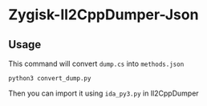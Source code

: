 # Zygisk-Il2CppDumper-Json

## Usage

This command will convert `dump.cs` into `methods.json`
```
python3 convert_dump.py
```

Then you can import it using `ida_py3.py` in Il2CppDumper